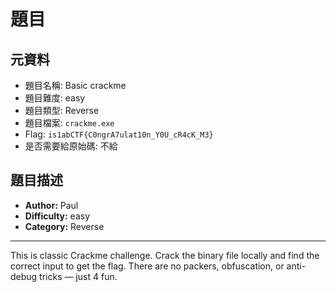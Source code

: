 # 題目

## 元資料

- 題目名稱: Basic crackme
- 題目難度: easy
- 題目類型: Reverse
- 題目檔案: `crackme.exe`
- Flag: `is1abCTF{C0ngrA7ulat10n_Y0U_cR4cK_M3}`
- 是否需要給原始碼: 不給

## 題目描述

- **Author:** Paul
- **Difficulty:** easy
- **Category:** Reverse

---

This is classic Crackme challenge. Crack the binary file locally and find the correct input to get the flag. There are no packers, obfuscation, or anti-debug tricks — just 4 fun.
